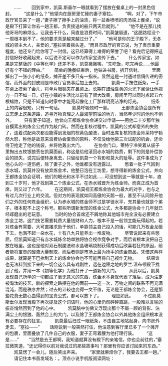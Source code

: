 　　……
　　回到家中，凯莫.斯垂尔一眼就看到了摆放在餐桌上的一封黑色信封。
　　“这是什么？”他望向在厨房里忙碌的妻子塞拉。
　　“啊，对了，下午市政厅官员来了一趟，”妻子擦了擦手上的油渍，将一盆香喷喷的肉汤端上餐桌，“说是殿下打算让你去一趟王都，负责接送的船只两天后就到。”
　　“他不是在那儿找他哥哥的麻烦么，让我去干什么，简直是浪费时间，”凯莫皱眉道，“这趟路程没个一周根本到不了，他的要求真是越来越过分了。”
　　“他可是你的王子殿下，无冬城的领主大人，亲爱的，”塞拉笑着摇头道，“而且市政厅的官员说，为了表示重要程度，他还专门给你写了一封信。这已经算得上难得的荣誉了吧？看完后记得把这封信好好收藏起来，以后说不定可以作为传家宝流传下去。”
　　什么传家宝，如果是完整版的《中等化学》还差不多，凯莫撇撇嘴，“先吃饭，吃完再说……他最好有个不错的理由。”
　　简单的晚餐结束后，他钻进书房，拆开信封。
　　里面掉出了一张小小的纸条，摊开差不多只有一指长。显然这是一封通过信鸽传递的密信，而外面的封皮则是市政厅官员事后加上去的。
　　凯莫一手按住纸条，一手在桌上摸索了会儿，将单片眼镜夹在鼻梁上。长期在蜡烛昏黄的火光下阅读让他视力一日不如一日，好在小镇的生活比以前有了很大改善，房间里可以同时点起五六根蜡烛，只是不知道何时家中才能亮起像化工厂那样明亮洁净的灯光。
　　纸条上的内容很短，只有一句话。
　　凯莫呼吸顿时一窒。
　　王都炼金协会是所有立志走上这条道路，追寻万物真理之人最渴望前往的地方，当然年少时的他也不例外。
　　只有妻子知道，他曾向王都炼金协会递交过申请——用他二十岁那年独自摸索出的炼金公式作为敲门砖。然而在复核过程中，凯莫的公式却意外的失败了，连着试配两次都没能得到发烟的棕黄色酸液，当时出席复核的炼金师莱特宁勃然大怒，称他是故意来浪费协会宝贵的原料，不仅没给他第三次试配的机会，还命侍卫抢走了他的钱袋，并将他轰出大门。
　　在协会门口，莱特宁冷笑着从袋子里掏出五枚银狼丢在凯莫面前，称这是给他滚回赤水城的路费，剩下的则是补偿协会的损失，说完后便转身离去，只留给凯莫一个背影和莫大的耻辱。这件事成为了他心头的一道伤疤，除了妻子之外，他谁都没有透露过。
　　憋着一肚子气回到赤水城，凯莫并没有放弃炼金术，他整日泡在工坊里，想寻得新的炼金公式，并向王都炼金协会证明，他们的眼光和水平不过如此……可没想到这一等就是十年，直到三十岁时，他才找到第二个炼金公式，在赤水城晋升为炼金师。而真正成为首席，则又过了六年。
　　在这期间，凯莫视王都炼金协会为最大的对手，也与之有过几次行业上的交流。但对方的表现就如同高傲的天鹅一般，甚至不认同除开他们之外的任何炼金组织，认为赤水城的炼金师不过是学徒水平，充其量也就是个弟子，根本配不上这个称号。那些所谓新发现的炼金公式，大多都是协会十几年就已经琢磨出的老玩意。
　　当时的协会首席还不屑地称其他城市完全没有必要建立炼金工坊，这门技艺需要耗费大量钱财和人力，根本不是一般领主能玩得起的。若对炼金有需要，大可直接求助于他们，单靠领主自己投入的话，可能几万枚金龙砸下去，也溅不起一朵水花，十有八九只能养出一堆废物。
　　尽管说起来有些憋屈，但凯莫知道只有赤水城炼金坊单独将协会视作竞争对手，而后者根本没把自己放在眼里。这也是他对双石制酸法和水晶玻璃烧制获得成功后欣喜若狂的原因，前者能将宝贵的酸液大量制取，而后者则是市场上最为抢手的炼金商品，凭借这两样成果，就算是下巴抬到天上的炼金协会也不可能再将自己视作无物。
　　结果谁也无法料到接下来的一切会这么具有戏剧性，远在边陲之地的罗兰.温布顿殿下找到了他，并用一本《初等化学》为他打开了一道新的大门。
　　从此以后，凯莫发现自己所学的一切都成了毫无意义的东西，炼金术本身就代表了落后，成为注定被淘汰的技艺，新的探索之路摆在他的面前——这一次，万物之间的联系不再充满混沌，而是秩序井然；过去的计较也变得一文不值，无论是王都炼金协会，还是那些花费无数心血得到的宝贵公式，都可以放下了。
　　理应如此。
　　不过凯莫.斯垂尔发现当殿下再次提及这个词语时，他的心里仍然砰砰直跳，一股难以言喻的振奋悄然回到了他的心中。
　　凯莫脑中仿佛又浮现出那个不屑一顾的背影、沾满尘土的银狼、轰然合上的大门，以及除了王都炼金协会以外其他炼金组织根本没有必要存在的狂言。
　　凯莫最后扫过一眼纸条，不由自主地站起身，向书房外走去，“塞拉——”
　　话刚说到一般突然打住，他注意到客厅里已多了一个摊开的包裹，里面叠放了几件自己的衣服，妻子正弯着腰为他打理行装。
　　“这是……”
　　“当然是去王都啊，我知道就算没有殿下的亲笔信，你也会前往的，”塞拉微笑道，“还记得你以前对我说过的那些故事吗？那里有你应该讨回来的东西。”
　　凯莫愣了一会儿，随后笑出声来。
　　“家里就麻烦你了，我要去王都一趟。”
　　请记住本书首发域名：。顶点小说手机版阅读网址：